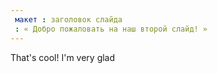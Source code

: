 ```yaml
---
 макет : заголовок слайда
 : « Добро пожаловать на наш второй слайд! »
---
```

That's cool! I'm very glad
